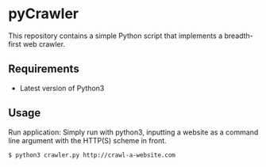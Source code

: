 # pyCrawler
This repository contains a simple Python script that implements a breadth-first web crawler.

## Requirements
* Latest version of Python3

## Usage

Run application: Simply run with python3, inputting a website as a command line argument with the HTTP(S) scheme in front.

```console
$ python3 crawler.py http://crawl-a-website.com
```
